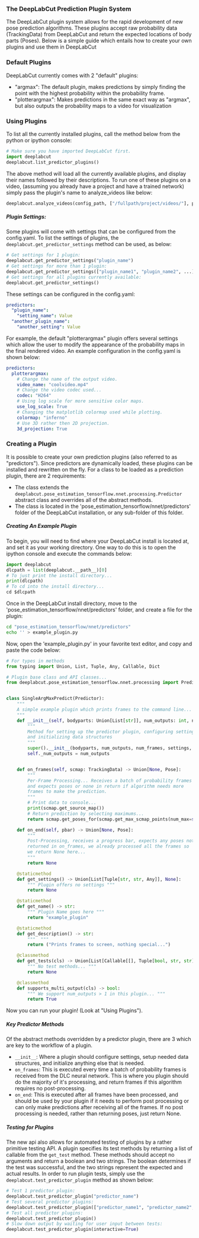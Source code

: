 ### The DeepLabCut Prediction Plugin System

The DeepLabCut plugin system allows for the rapid development of new 
pose prediction algorithms. These plugins accept raw probability data
(TrackingData) from DeepLabCut and return the expected locations of 
body parts (Poses). Below is a simple guide which entails how to create
your own plugins and use them in DeepLabCut

### Default Plugins

DeepLabCut currently comes with 2 "default" plugins:
 - "argmax": The default plugin, makes predictions by simply finding the 
   point with the highest probability within the probability frame.
 - "plotterargmax": Makes predictions in the same exact way as "argmax",
   but also outputs the probability maps to a video for visualization

### Using Plugins

To list all the currently installed plugins, call the method below from
the python or ipython console:

```python
# Make sure you have imported DeepLabCut first.
import deeplabcut
deeplabcut.list_predictor_plugins()
```
The above method will load all the currently available plugins, and
display their names followed by their descriptions. To run one of 
these plugins on a video, (assuming you already have a project and have 
a trained network) simply pass the plugin's name to analyze_videos
like below:

```python
deeplabcut.analyze_videos(config_path, ["/fullpath/project/videos/"], predictor="plugin_name")
```

##### Plugin Settings:

Some plugins will come with settings that can be configured from the
config.yaml. To list the settings of plugins, the 
`deeplabcut.get_predictor_settings` method can be used, as below:

```python
# Get settings for 1 plugin:
deeplabcut.get_predictor_settings("plugin_name")
# Get settings for more than 1 plugin:
deeplabcut.get_predictor_settings(["plugin_name1", "plugin_name2", ...])
# Get settings for all plugins currently available:
deeplabcut.get_predictor_settings()
```

These settings can be configured in the config.yaml:

```yaml
predictors:
  "plugin_name":
    "setting_name": Value
  "another_plugin_name":
    "another_setting": Value
```

For example, the default "plotterargmax" plugin offers several settings 
which allow the user to modify the appearance of the probability maps in 
the final rendered video. An example configuration in the config.yaml 
is shown below:

```yaml
predictors:
  plotterargmax:
    # Change the name of the output video.
    video_name: "coolvideo.mp4"
    # Change the video codec used...
    codec: "H264"
    # Using log scale for more sensitive color maps.
    use_log_scale: True
    # Changing the matplotlib colormap used while plotting.
    colormap: "inferno"
    # Use 3D rather then 2D projection.
    3d_projection: True
```

### Creating a Plugin

It is possible to create your own prediction plugins (also referred to 
as "predictors"). Since predictors are dynamically loaded, these plugins
can be installed and rewritten on the fly. For a class to be loaded 
as a prediction plugin, there are 2 requirements:

 - The class extends the `deeplabcut.pose_estimation_tensorflow.nnet.processing.Predictor`
   abstract class and overrides all of the abstract methods. 
 - The class is located in the 'pose_estimation_tensorflow/nnet/predictors' 
   folder of the DeepLabCut installation, or any sub-folder of this 
   folder.

##### Creating An Example Plugin

To begin, you will need to find where your DeepLabCut install is located
at, and set it as your working directory. One way to do this is to open 
the ipython console and execute the commands below:

```python
import deeplabcut
dlcpath = list(deeplabcut.__path__)[0]
# To just print the install directory...
print(dlcpath)
# To cd into the install directory...
cd $dlcpath
```

Once in the DeepLabCut install directory, move to the 'pose_estimation_tensorflow/nnet/predictors'
folder, and create a file for the plugin:

```sh
cd "pose_estimation_tensorflow/nnet/predictors"
echo '' > example_plugin.py
```

Now, open the 'example_plugin.py' in your favorite text editor, and 
copy and paste the code below:

```python
# For types in methods
from typing import Union, List, Tuple, Any, Callable, Dict

# Plugin base class and API classes...
from deeplabcut.pose_estimation_tensorflow.nnet.processing import Predictor, TrackingData, Pose


class SingleArgMaxPredict(Predictor):
    """
    A simple example plugin which prints frames to the command line...
    """
    def __init__(self, bodyparts: Union[List[str]], num_outputs: int, num_frames: int, settings: None, video_metadata: Dict[str, Any]):
        """ 
        Method for setting up the predictor plugin, configuring settings, 
        and initializing data structures
        """
        super().__init__(bodyparts, num_outputs, num_frames, settings, video_metadata)
        self._num_outputs = num_outputs


    def on_frames(self, scmap: TrackingData) -> Union[None, Pose]:
        """
        Per-Frame Processing... Receives a batch of probability frames
        and expects poses or none in return if algorithm needs more 
        frames to make the prediction.
        """
        # Print data to console...
        print(scmap.get_source_map())
        # Return prediction by selecting maximums...
        return scmap.get_poses_for(scmap.get_max_scmap_points(num_max=self._num_outputs))

    def on_end(self, pbar) -> Union[None, Pose]:
        """
        Post-Processing, receives a progress bar, expects any poses not
        returned in on_frames, we already processed all the frames so
        we return None here...
        """
        return None

    @staticmethod
    def get_settings() -> Union[List[Tuple[str, str, Any]], None]:
        """ Plugin offers no settings """
        return None

    @staticmethod
    def get_name() -> str:
        """ Plugin Name goes here """
        return "example_plugin"

    @staticmethod
    def get_description() -> str:
        """  """
        return ("Prints frames to screen, nothing special...")

    @classmethod
    def get_tests(cls) -> Union[List[Callable[[], Tuple[bool, str, str]]], None]:
        """ No test methods... """
        return None

    @classmethod
    def supports_multi_output(cls) -> bool:
        """ We support num_outputs > 1 in this plugin... """
        return True
```

Now you can run your plugin! (Look at "Using Plugins").

##### Key Predictor Methods
Of the abstract methods overridden by a predictor plugin, there are 3
which are key to the workflow of a plugin.

 - `__init__`: Where a plugin should configure settings, setup needed 
               data structures, and initialize anything else that is 
               needed.
 - `on_frames`: This is executed every time a batch of probability 
                frames is received from the DLC neural network. This is
                where you plugin should do the majority of it's processing,
                and return frames if this algorithm requires no post-processing.
 - `on_end`: This is executed after all frames have been processed, and
             should be used by your plugin if it needs to perform 
             post processing or can only make predictions after receiving
             all of the frames. If no post processing is needed, rather
             than returning poses, just return None.

##### Testing for Plugins

The new api also allows for automated testing of plugins by a rather 
primitive testing API. A plugin specifies its test methods by 
returning a list of callable from the `get_test` method. These methods 
should accept no arguments and return a boolean and two strings. The boolean
determines if the test was successful, and the two strings represent 
the expected and actual results. In order to run plugin tests, simply
use the `deeplabcut.test_predictor_plugin` method as shown below:

```python
# Test 1 predictor plugin:
deeplabcut.test_predictor_plugin("predictor_name")
# Test several predictor plugins:
deeplabcut.test_predictor_plugin(["predictor_name1", "predictor_name2", ...])
# Test all predictor plugins:
deeplabcut.test_predictor_plugin()
# Slow down output by waiting for user input between tests:
deeplabcut.test_predictor_plugin(interactive=True)
```